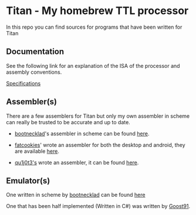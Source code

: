 # Titan - My homebrew TTL processor #

In this repo you can find sources for programs that have been written for Titan

## Documentation ##

See the following link for an explanation of the ISA of the processor and assembly conventions.

[Specifications](https://github.com/bootnecklad/Titan-Specifications/blob/master/Specifications.md)


## Assembler(s) ##

There are a few assemblers for Titan but only my own assembler in scheme can really be trusted to be accurate and up to date.

  - [bootnecklad](https://github.com/bootnecklad)'s assembler in scheme can be found [here](https://github.com/bootnecklad/Titan-Specifications/tree/master/scheme-assembler).

 - [fatcookies](https://github.com/fatcookies)' wrote an assembler for both the desktop and android, they are available [here](https://github.com/fatcookies/Titan-Assembler).

  - [qu1j0t3's](https://github.com/qu1j0t3/) wrote an assembler, it can be found [here](https://github.com/qu1j0t3/bnl_titan).


## Emulator(s) ##

One written in scheme by [bootnecklad](https://github.com/bootnecklad) can be found [here](https://github.com/bootnecklad/Titan-Specifications/tree/master/emulator)

One that has been half implemented (Written in C#) was written by [Goost91](https://github.com/Goost91/TitanEmulator).
